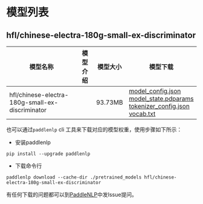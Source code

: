 #  模型列表

## hfl/chinese-electra-180g-small-ex-discriminator

| 模型名称 | 模型介绍 | 模型大小  | 模型下载 |
| --- | --- | --- | --- |
|hfl/chinese-electra-180g-small-ex-discriminator|  | 93.73MB | [model_config.json](https://bj.bcebos.com/paddlenlp/models/community/hfl/chinese-electra-180g-small-ex-discriminator/model_config.json)<br>[model_state.pdparams](https://bj.bcebos.com/paddlenlp/models/community/hfl/chinese-electra-180g-small-ex-discriminator/model_state.pdparams)<br>[tokenizer_config.json](https://bj.bcebos.com/paddlenlp/models/community/hfl/chinese-electra-180g-small-ex-discriminator/tokenizer_config.json)<br>[vocab.txt](https://bj.bcebos.com/paddlenlp/models/community/hfl/chinese-electra-180g-small-ex-discriminator/vocab.txt) |

也可以通过`paddlenlp` cli 工具来下载对应的模型权重，使用步骤如下所示：

* 安装paddlenlp

```shell
pip install --upgrade paddlenlp
```

* 下载命令行

```shell
paddlenlp download --cache-dir ./pretrained_models hfl/chinese-electra-180g-small-ex-discriminator
```

有任何下载的问题都可以到[PaddleNLP](https://github.com/PaddlePaddle/PaddleNLP)中发Issue提问。